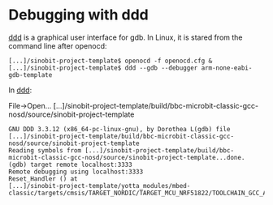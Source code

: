 # Debugging with ddd

[ddd](https://www.gnu.org/software/ddd/manual/html_mono/ddd.html) is a graphical user interface for gdb.
In Linux, it is stared from the command line after openocd:

```
[...]/sinobit-project-template$ openocd -f openocd.cfg &
[...]/sinobit-project-template$ ddd --gdb --debugger arm-none-eabi-gdb-template
```

In [ddd](https://www.gnu.org/software/ddd/manual/html_mono/ddd.html):

File->Open...
[...]/sinobit-project-template/build/bbc-microbit-classic-gcc-nosd/source/sinobit-project-template

```
GNU DDD 3.3.12 (x86_64-pc-linux-gnu), by Dorothea L(gdb) file
[...]/sinobit-project-template/build/bbc-microbit-classic-gcc-nosd/source/sinobit-project-template
Reading symbols from [...]/sinobit-project-template/build/bbc-microbit-classic-gcc-nosd/source/sinobit-project-template...done.
(gdb) target remote localhost:3333
Remote debugging using localhost:3333
Reset_Handler () at
[...]/sinobit-project-template/yotta_modules/mbed-classic/targets/cmsis/TARGET_NORDIC/TARGET_MCU_NRF51822/TOOLCHAIN_GCC_ARM/startup_NRF51822.S:144
```

